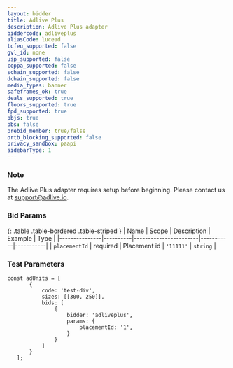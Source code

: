 ```yaml
---
layout: bidder
title: Adlive Plus
description: Adlive Plus adapter
biddercode: adliveplus
aliasCode: lucead
tcfeu_supported: false
gvl_id: none
usp_supported: false
coppa_supported: false
schain_supported: false
dchain_supported: false
media_types: banner
safeframes_ok: true
deals_supported: true
floors_supported: true
fpd_supported: true
pbjs: true
pbs: false
prebid_member: true/false
ortb_blocking_supported: false
privacy_sandbox: paapi
sidebarType: 1
---
```

### Note

The Adlive Plus adapter requires setup before beginning. Please contact us at [support@adlive.io](mailto:support@adlive.io).

### Bid Params

{: .table .table-bordered .table-striped }
| Name          | Scope    | Description           | Example   | Type      |
|---------------|----------|-----------------------|-----------|-----------|
| `placementId` | required | Placement id          | `'11111'` | `string`  |


### Test Parameters
```
const adUnits = [
       {
           code: 'test-div',
           sizes: [[300, 250]],
           bids: [
               {
                   bidder: 'adliveplus',
                   params: {
                       placementId: '1',
                   }
               }
           ]
       }
   ];
```
